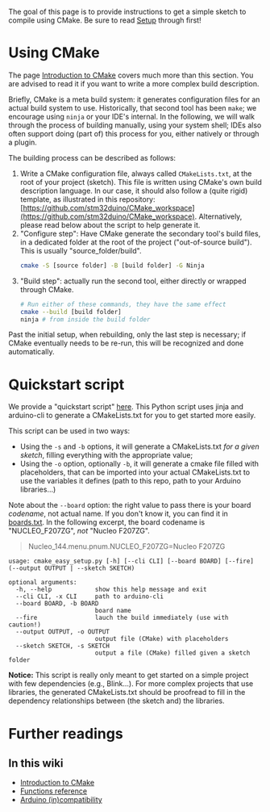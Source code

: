 The goal of this page is to provide instructions to get a simple sketch to compile using CMake.
Be sure to read [Setup](./Setup) through first!

# Using CMake

The page [Introduction to CMake](./Introduction-to-CMake) covers much more than this section.
You are advised to read it if you want to write a more complex build description.

Briefly, CMake is a meta build system: it generates configuration files for an actual build system to use.
Historically, that second tool has been `make`; we encourage using `ninja` or your IDE's internal.
In the following, we will walk through the process of building manually, using your system shell;
IDEs also often support doing (part of) this process for you, either natively or through a plugin.

The building process can be described as follows:
1. Write a CMake configuration file, always called `CMakeLists.txt`, at the root of your project (sketch).
   This file is written using CMake's own build description language.
   In our case, it should also follow a (quite rigid) template, as illustrated in this repository: [https://github.com/stm32duino/CMake_workspace](https://github.com/stm32duino/CMake_workspace).
   Alternatively, please read below about the script to help generate it.
1. "Configure step": Have CMake generate the secondary tool's build files, in a dedicated folder at the root of the project ("out-of-source build").
   This is usually "source_folder/build".
   ```sh
   cmake -S [source folder] -B [build folder] -G Ninja
   ```
1. "Build step": actually run the second tool, either directly or wrapped through CMake.
   ```sh
   # Run either of these commands, they have the same effect
   cmake --build [build folder]
   ninja # from inside the build folder
   ```

Past the initial setup, when rebuilding, only the last step is necessary; if CMake eventually needs to be re-run, this will be recognized and done automatically.

# Quickstart script

We provide a "quickstart script" [here](../blob/cmake_dev/cmake/scripts/cmake_easy_setup.py).
This Python script uses jinja and arduino-cli to generate a CMakeLists.txt for you to get started more easily.

This script can be used in two ways:
- Using the `-s` and `-b` options, it will generate a CMakeLists.txt _for a given sketch_, filling everything with the appropriate value;
- Using the `-o` option, optionally `-b`, it will generate a cmake file filled with placeholders,
that can be imported into your actual CMakeLists.txt to use the variables it defines (path to this repo, path to your Arduino libraries...)

Note about the `--board` option: the right value to pass there is your board _codename_, not actual name.
If you don't know it, you can find it in [boards.txt](../blob/cmake_dev/boards.txt).
In the following excerpt, the board codename is "NUCLEO_F207ZG", _not_ "Nucleo F207ZG".
> Nucleo_144.menu.pnum.NUCLEO_F207ZG=Nucleo F207ZG

```
usage: cmake_easy_setup.py [-h] [--cli CLI] [--board BOARD] [--fire] (--output OUTPUT | --sketch SKETCH)

optional arguments:
  -h, --help            show this help message and exit
  --cli CLI, -x CLI     path to arduino-cli
  --board BOARD, -b BOARD
                        board name
  --fire                lauch the build immediately (use with caution!)
  --output OUTPUT, -o OUTPUT
                        output file (CMake) with placeholders
  --sketch SKETCH, -s SKETCH
                        output a file (CMake) filled given a sketch folder
```

__Notice:__ This script is really only meant to get started on a simple project with few dependencies (e.g., Blink...).
For more complex projects that use libraries, the generated CMakeLists.txt should be proofread
to fill in the dependency relationships between (the sketch and) the libraries.

# Further readings

## In this wiki
- [Introduction to CMake](./Introduction-to-CMake)
- [Functions reference](./Functions-reference)
- [Arduino (in)compatibility](./Arduino-%28in%29compatibility)
